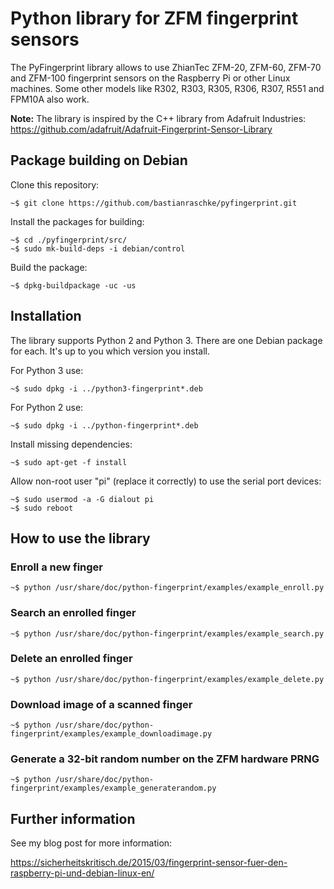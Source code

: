 # Python library for ZFM fingerprint sensors

The PyFingerprint library allows to use ZhianTec ZFM-20, ZFM-60, ZFM-70 and ZFM-100 fingerprint sensors on the Raspberry Pi or other Linux machines. Some other models like R302, R303, R305, R306, R307, R551 and FPM10A also work.

**Note:** The library is inspired by the C++ library from Adafruit Industries:
<https://github.com/adafruit/Adafruit-Fingerprint-Sensor-Library>

## Package building on Debian

Clone this repository:

    ~$ git clone https://github.com/bastianraschke/pyfingerprint.git

Install the packages for building:

    ~$ cd ./pyfingerprint/src/
    ~$ sudo mk-build-deps -i debian/control

Build the package:

    ~$ dpkg-buildpackage -uc -us

## Installation

The library supports Python 2 and Python 3. There are one Debian package for each. It's up to you which version you install.

For Python 3 use:

    ~$ sudo dpkg -i ../python3-fingerprint*.deb

For Python 2 use:

    ~$ sudo dpkg -i ../python-fingerprint*.deb

Install missing dependencies:

    ~$ sudo apt-get -f install

Allow non-root user "pi" (replace it correctly) to use the serial port devices:

    ~$ sudo usermod -a -G dialout pi
    ~$ sudo reboot

## How to use the library

### Enroll a new finger

    ~$ python /usr/share/doc/python-fingerprint/examples/example_enroll.py

### Search an enrolled finger

    ~$ python /usr/share/doc/python-fingerprint/examples/example_search.py

### Delete an enrolled finger

    ~$ python /usr/share/doc/python-fingerprint/examples/example_delete.py

### Download image of a scanned finger

    ~$ python /usr/share/doc/python-fingerprint/examples/example_downloadimage.py

### Generate a 32-bit random number on the ZFM hardware PRNG

    ~$ python /usr/share/doc/python-fingerprint/examples/example_generaterandom.py

## Further information

See my blog post for more information:

<https://sicherheitskritisch.de/2015/03/fingerprint-sensor-fuer-den-raspberry-pi-und-debian-linux-en/>
